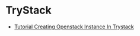 # TryStack

- [Tutorial Creating Openstack Instance In Trystack](https://edwardsamuel.wordpress.com/2014/10/25/tutorial-creating-openstack-instance-in-trystack/)